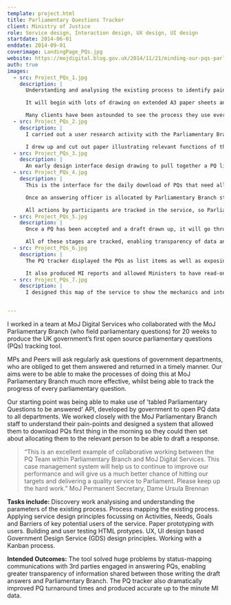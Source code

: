 ```yaml
---
template: project.html
title: Parliamentary Questions Tracker
client: Ministry of Justice
role: Service design, Interaction design, UX design, UI design
startdate: 2014-06-01
enddate: 2014-09-01
coverimage: LandingPage_PQs.jpg
website: https://mojdigital.blog.gov.uk/2014/11/21/minding-our-pqs-parliamentary-questions-tracker/
auth: true
images:
  - src: Project_PQs_1.jpg
    description: |
      Understanding and analysing the existing process to identify pain-points and opportunities to change or improve the service is the place that I start with most projects.

      It will begin with lots of drawing on extended A3 paper sheets and will eventually become a designed artefact to be used by the team and the stakeholders.

      Many clients have been astounded to see the process they use every day plotted out as a process map.
  - src: Project_PQs_2.jpg
    description: |
      I carried out a user research activity with the Parliamentary Branch staff to understand how they might percieve a user interface for the job that they do.

      I drew up and cut out paper illustrating relevant functions of the job or tracking Parliamentary Questions. I then had them put together their own personal functionality jigsaw to understand what was important to them, but also to get them thinking about their process as an interface.
  - src: Project_PQs_3.jpg
    description: |
      An early design interface design drawing to pull together a PQ list with a PQ details page.
  - src: Project_PQs_4.jpg
    description: |
      This is the interface for the daily download of PQs that need allocating to ‘answering officers.’

      Once an answering officer is allocated by Parliamentary Branch staff, the tracker sends an email with a tokenised link to the officer where they can accept or decline answering the PQ.

      All actions by participants are tracked in the service, so Parliamentary Branch always know where the PQ is in the process.
  - src: Project_PQs_5.jpg
    description: |
      Once a PQ has been accepted and a draft drawn up, it will go through a process of validation before it gets to a minister to sign off.

      All of these stages are tracked, enabling transparency of data and accountability of all parties.
  - src: Project_PQs_6.jpg
    description: |
      The PQ tracker displayed the PQs as list items as well as exposing the status and details of each PQ.

      It also produced MI reports and allowed Ministers to have read-only views of the PQs relating to their department.
  - src: Project_PQs_7.jpg
    description: |
      I designed this map of the service to show the mechanics and interdependancies of the PQ tracker tool.


---
```

I worked in a team at MoJ Digital Services who collaborated with the MoJ Parliamentary Branch (who field parliamentary questions) for 20 weeks to produce the UK government’s first open source parliamentary questions (PQs) tracking tool.

MPs and Peers will ask regularly ask questions of government departments, who are obliged to get them answered and returned in a timely manner. Our aims were to be able to make the processes of doing this at MoJ Parliamentary Branch much more effective, whilst being able to track the progress of every parliamentary question.

Our starting point was being able to make use of 'tabled Parliamentary Questions to be answered' API, developed by government to open PQ data to all departments. We worked closely with the MoJ Parliamentary Branch staff to understand their pain-points and designed a system that allowed them to download PQs first thing in the morning so they could then set about allocating them to the relevant person to be able to draft a response.

>“This is an excellent example of collaborative working between the PQ Team within Parliamentary Branch and MoJ Digital Services. This case management system will help us to continue to improve our performance and will give us a much better chance of hitting our targets and delivering a quality service to Parliament. Please keep up the hard work.”
MoJ Permanent Secretary, Dame Ursula Brennan

**Tasks include:**
Discovery work analysising and understanding the parameters of the existing process. Process mapping the existing process. Applying service design principles focussing on Activities, Needs, Goals and Barriers of key potential users of the service. Paper prototyping with users. Building and user testing HTML protypes. UX, UI design based Government Design Service (GDS) design principles. Working with a Kanban process.

**Intended Outcomes:**
The tool solved huge problems by status-mapping communications with 3rd parties engaged in answering PQs, enabling greater transparency of information shared between those writing the draft answers and Parliamentary Branch. The PQ tracker also dramatically improved PQ turnaround times and produced accurate up to the minute MI data.
